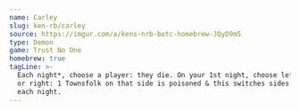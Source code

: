 ```yaml
---
name: Carley
slug: ken-rb/carley
source: https://imgur.com/a/kens-nrb-botc-homebrew-JQyD9m5
type: Demon
game: Trust No One
homebrew: true
tagLine: >-
  Each night*, choose a player: they die. On your 1st night, choose left
  or right: 1 Townsfolk on that side is poisoned & this switches sides
  each night.
---
```

